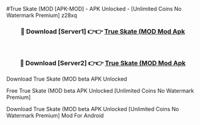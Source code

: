 #True Skate (MOD [APK-MOD] - APK Unlocked - [Unlimited Coins No Watermark Premium] z28xq



<div align="center">

<h3>🔴 Download [Server1] 👉👉 <a href="https://momento.my/?title=True_Skate_(MOD">True Skate (MOD Mod Apk</a></h3><br>

<h3>🔴 Download [Server2] 👉👉 <a href="https://momento.my/?title=True_Skate_(MOD">True Skate (MOD Mod Apk</a></h3>
</div>



Download True Skate (MOD beta APK Unlocked

Free True Skate (MOD beta APK Unlocked [Unlimited Coins No Watermark Premium]

Download True Skate (MOD beta APK Unlocked [Unlimited Coins No Watermark Premium] Mod For Android
